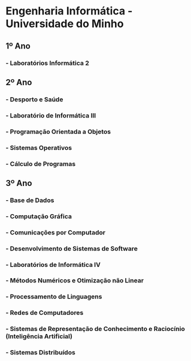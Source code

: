 # Engenharia Informática - Universidade do Minho

## 1º Ano 
### - Laboratórios Informática 2

## 2º Ano 
### - Desporto e Saúde
### - Laboratório de Informática III
### - Programação Orientada a Objetos
### - Sistemas Operativos
### - Cálculo de Programas

## 3º Ano 
### - Base de Dados
### - Computação Gráfica
### - Comunicações por Computador
### - Desenvolvimento de Sistemas de Software
### - Laboratórios de Informática IV
### - Métodos Numéricos e Otimização não Linear
### - Processamento de Linguagens
### - Redes de Computadores
### - Sistemas de Representação de Conhecimento e Raciocínio (Inteligência Artificial)
### - Sistemas Distribuídos


